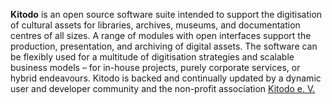 **Kitodo** is an open source software suite intended to support the digitisation of cultural assets for libraries, archives, museums, and documentation centres of all sizes. A range of modules with open interfaces support the production, presentation, and archiving of digital assets. The software can be flexibly used for a multitude of digitisation strategies and scalable business models – for in-house projects, purely corporate services, or hybrid endeavours. Kitodo is backed and continually updated by a dynamic user and developer community and the non-profit association [Kitodo e. V.](https://www.kitodo.org/en)
